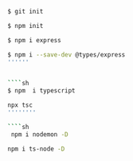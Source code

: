 ````sh
$ git init
````


````sh
$ npm init
````


````sh
$ npm i express
````

````sh
$ npm i --save-dev @types/express
''''''


````sh
$ npm  i typescript
````

````sh
npx tsc 
''''''''

````sh
 npm i nodemon -D
 ````

``````sh
npm i ts-node -D
``````

